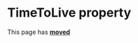 # TimeToLive property

This page has [**moved**](https://lib-docs.delphidabbler.com/ConsoleApp/3/API/TPJCustomConsoleApp-TimeToLive)